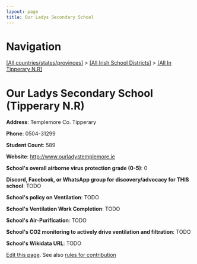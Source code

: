```yaml
---
layout: page
title: Our Ladys Secondary School
---
```

# Navigation

[[All countries/states/provinces]](../../..) > [[All Irish School Districts]](../..) > [[All In Tipperary N.R]](..)

# Our Ladys Secondary School (Tipperary N.R)

**Address**: Templemore Co. Tipperary

**Phone**: 0504-31299

**Student Count**: 589

**Website**: <http://www.ourladystemplemore.ie>

**School's overall airborne virus protection grade (0-5)**: 0

**Discord, Facebook, or WhatsApp group for discovery/advocacy for THIS school**: TODO

**School's policy on Ventilation**: TODO

**School's Ventilation Work Completion**: TODO

**School's Air-Purification**: TODO

**School's CO2 monitoring to actively drive ventilation and filtration**: TODO

**School's Wikidata URL**: TODO


[Edit this page](https://github.com/ventilate-schools/Ireland/edit/main/./Tipperary_N.R/Our_Ladys_Secondary_School.md). See also [rules for contribution](../../../contribution-rules/)